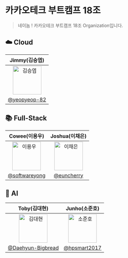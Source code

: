 # 카카오테크 부트캠프 18조 

> 네이놈 ! 카카오테크 부트캠프 18조 Organization입니다.


## ☁️ Cloud
|      Jimmy(김승엽)      |
| :-----: |
| <img src="https://avatars.githubusercontent.com/u/61226778?v=4" width=90px alt="김승엽"/>  |
| [@yeopyeop-82](https://github.com/yeopyeop-82) |

## 📚 Full-Stack
|      Cowee(이용우)       |          Joshua(이채은)        |
| :-----: | :-----: |
| <img src="https://avatars.githubusercontent.com/u/95459741?v=4" width=90px alt="이용우"/>  | <img src="https://avatars.githubusercontent.com/u/48914971?v=4" width=90px alt="이채은"/>  |
| [@softwareyong](https://github.com/softwareyong) | [@euncherry](https://github.com/euncherry) |

## 🤖 AI
|      Toby(김대현)      |          Junho(소준호)        |
| :-----: | :-----: |
| <img src="https://avatars.githubusercontent.com/u/76685700?v=4" width=90px alt="김대현"/>  | <img src="https://avatars.githubusercontent.com/u/174393982?v=4" width=90px alt="소준호"/>  |
| [@Daehyun-Bigbread](https://github.com/Daehyun-Bigbread) | [@hpsmart2017](https://github.com/hpsmart2017)  |
